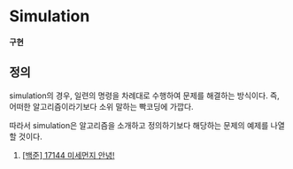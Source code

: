 # Simulation
**구현**

## 정의
simulation의 경우, 일련의 명령을 차례대로 수행하여 문제를 해결하는 방식이다.
즉, 어떠한 알고리즘이라기보다 소위 말하는 빡코딩에 가깝다.

따라서 simulation은 알고리즘을 소개하고 정의하기보다
해당하는 문제의 예제를 나열할 것이다.

1.  [[백준] 17144 미세먼지 안녕!](https://github.com/choiish98/PS/blob/main/Simulation/%5B%EB%B0%B1%EC%A4%80%5D%2017144%20%EB%AF%B8%EC%84%B8%EB%A8%BC%EC%A7%80%20%EC%95%88%EB%85%95!.md)
